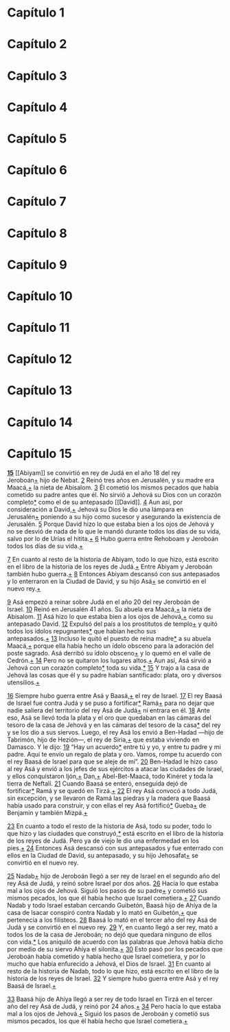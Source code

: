 # Capítulo 1
# Capítulo 2
# Capítulo 3
# Capítulo 4
# Capítulo 5
# Capítulo 6
# Capítulo 7
# Capítulo 8
# Capítulo 9
# Capítulo 10
# Capítulo 11
# Capítulo 12
# Capítulo 13
# Capítulo 14
# Capítulo 15
[**15**](https://wol.jw.org/es/wol/dx/r4/lp-s/1001070115/9250) [[Abiyam]] se convirtió en rey de Judá en el año 18 del rey Jeroboán[+](https://wol.jw.org/es/wol/bc/r4/lp-s/1001070115/630) hijo de Nebat. [2](https://wol.jw.org/es/wol/dx/r4/lp-s/1001070115/9251) Reinó tres años en Jerusalén, y su madre era Maacá,[+](https://wol.jw.org/es/wol/bc/r4/lp-s/1001070115/631) la nieta de Abisalom. [3](https://wol.jw.org/es/wol/dx/r4/lp-s/1001070115/9252) Él cometió los mismos pecados que había cometido su padre antes que él. No sirvió a Jehová su Dios con un corazón completo[*](https://wol.jw.org/es/wol/fn/r4/lp-s/1001070115/182) como el de su antepasado [[David]]. [4](https://wol.jw.org/es/wol/dx/r4/lp-s/1001070115/9253) Aun así, por consideración a David,[+](https://wol.jw.org/es/wol/bc/r4/lp-s/1001070115/632) Jehová su Dios le dio una lámpara en Jerusalén[+](https://wol.jw.org/es/wol/bc/r4/lp-s/1001070115/633) poniendo a su hijo como sucesor y asegurando la existencia de Jerusalén. [5](https://wol.jw.org/es/wol/dx/r4/lp-s/1001070115/9254) Porque David hizo lo que estaba bien a los ojos de Jehová y no se desvió de nada de lo que le mandó durante todos los días de su vida, salvo por lo de Urías el hitita.[+](https://wol.jw.org/es/wol/bc/r4/lp-s/1001070115/634) [6](https://wol.jw.org/es/wol/dx/r4/lp-s/1001070115/9255) Hubo guerra entre Rehoboam y Jeroboán todos los días de su vida.[+](https://wol.jw.org/es/wol/bc/r4/lp-s/1001070115/635)

[7](https://wol.jw.org/es/wol/dx/r4/lp-s/1001070115/9256) En cuanto al resto de la historia de Abiyam, todo lo que hizo, está escrito en el libro de la historia de los reyes de Judá.[+](https://wol.jw.org/es/wol/bc/r4/lp-s/1001070115/636) Entre Abiyam y Jeroboán también hubo guerra.[+](https://wol.jw.org/es/wol/bc/r4/lp-s/1001070115/637) [8](https://wol.jw.org/es/wol/dx/r4/lp-s/1001070115/9257) Entonces Abiyam descansó con sus antepasados y lo enterraron en la Ciudad de David, y su hijo Asá[+](https://wol.jw.org/es/wol/bc/r4/lp-s/1001070115/638) se convirtió en el nuevo rey.[+](https://wol.jw.org/es/wol/bc/r4/lp-s/1001070115/639)

[9](https://wol.jw.org/es/wol/dx/r4/lp-s/1001070115/9258) Asá empezó a reinar sobre Judá en el año 20 del rey Jeroboán de Israel. [10](https://wol.jw.org/es/wol/dx/r4/lp-s/1001070115/9259) Reinó en Jerusalén 41 años. Su abuela era Maacá,[+](https://wol.jw.org/es/wol/bc/r4/lp-s/1001070115/640) la nieta de Abisalom. [11](https://wol.jw.org/es/wol/dx/r4/lp-s/1001070115/9260) Asá hizo lo que estaba bien a los ojos de Jehová,[+](https://wol.jw.org/es/wol/bc/r4/lp-s/1001070115/641) como su antepasado David. [12](https://wol.jw.org/es/wol/dx/r4/lp-s/1001070115/9261) Expulsó del país a los prostitutos de templo[+](https://wol.jw.org/es/wol/bc/r4/lp-s/1001070115/642) y quitó todos los ídolos repugnantes[*](https://wol.jw.org/es/wol/fn/r4/lp-s/1001070115/183) que habían hecho sus antepasados.[+](https://wol.jw.org/es/wol/bc/r4/lp-s/1001070115/643) [13](https://wol.jw.org/es/wol/dx/r4/lp-s/1001070115/9262) Incluso le quitó el puesto de reina madre[*](https://wol.jw.org/es/wol/fn/r4/lp-s/1001070115/184) a su abuela Maacá,[+](https://wol.jw.org/es/wol/bc/r4/lp-s/1001070115/644) porque ella había hecho un ídolo obsceno para la adoración del poste sagrado. Asá derribó su ídolo obsceno[+](https://wol.jw.org/es/wol/bc/r4/lp-s/1001070115/645) y lo quemó en el valle de Cedrón.[+](https://wol.jw.org/es/wol/bc/r4/lp-s/1001070115/646) [14](https://wol.jw.org/es/wol/dx/r4/lp-s/1001070115/9263) Pero no se quitaron los lugares altos.[+](https://wol.jw.org/es/wol/bc/r4/lp-s/1001070115/647) Aun así, Asá sirvió a Jehová con un corazón completo[*](https://wol.jw.org/es/wol/fn/r4/lp-s/1001070115/185) toda su vida.[*](https://wol.jw.org/es/wol/fn/r4/lp-s/1001070115/186) [15](https://wol.jw.org/es/wol/dx/r4/lp-s/1001070115/9264) Y trajo a la casa de Jehová las cosas que él y su padre habían santificado: plata, oro y diversos utensilios.[+](https://wol.jw.org/es/wol/bc/r4/lp-s/1001070115/648)

[16](https://wol.jw.org/es/wol/dx/r4/lp-s/1001070115/9265) Siempre hubo guerra entre Asá y Baasá,[+](https://wol.jw.org/es/wol/bc/r4/lp-s/1001070115/649) el rey de Israel. [17](https://wol.jw.org/es/wol/dx/r4/lp-s/1001070115/9266) El rey Baasá de Israel fue contra Judá y se puso a fortificar[*](https://wol.jw.org/es/wol/fn/r4/lp-s/1001070115/187) Ramá[+](https://wol.jw.org/es/wol/bc/r4/lp-s/1001070115/650) para no dejar que nadie saliera del territorio del rey Asá de Judá[+](https://wol.jw.org/es/wol/bc/r4/lp-s/1001070115/651) ni entrara en él. [18](https://wol.jw.org/es/wol/dx/r4/lp-s/1001070115/9267) Ante eso, Asá se llevó toda la plata y el oro que quedaban en las cámaras del tesoro de la casa de Jehová y en las cámaras del tesoro de la casa[*](https://wol.jw.org/es/wol/fn/r4/lp-s/1001070115/188) del rey y se los dio a sus siervos. Luego, el rey Asá los envió a Ben-Hadad —hijo de Tabrimón, hijo de Hezión—, el rey de Siria,[+](https://wol.jw.org/es/wol/bc/r4/lp-s/1001070115/652) que estaba viviendo en Damasco. Y le dijo: [19](https://wol.jw.org/es/wol/dx/r4/lp-s/1001070115/9268) “Hay un acuerdo[*](https://wol.jw.org/es/wol/fn/r4/lp-s/1001070115/189) entre tú y yo, y entre tu padre y mi padre. Aquí te envío un regalo de plata y oro. Vamos, rompe tu acuerdo con el rey Baasá de Israel para que se aleje de mí”. [20](https://wol.jw.org/es/wol/dx/r4/lp-s/1001070115/9269) Ben-Hadad le hizo caso al rey Asá y envió a los jefes de sus ejércitos a atacar las ciudades de Israel, y ellos conquistaron Ijón,[+](https://wol.jw.org/es/wol/bc/r4/lp-s/1001070115/653) Dan,[+](https://wol.jw.org/es/wol/bc/r4/lp-s/1001070115/654) Abel-Bet-Maacá, todo Kinéret y toda la tierra de Neftalí. [21](https://wol.jw.org/es/wol/dx/r4/lp-s/1001070115/9270) Cuando Baasá se enteró, enseguida dejó de fortificar[*](https://wol.jw.org/es/wol/fn/r4/lp-s/1001070115/190) Ramá y se quedó en Tirzá.[+](https://wol.jw.org/es/wol/bc/r4/lp-s/1001070115/655) [22](https://wol.jw.org/es/wol/dx/r4/lp-s/1001070115/9271) El rey Asá convocó a todo Judá, sin excepción, y se llevaron de Ramá las piedras y la madera que Baasá había usado para construir, y con ellas el rey Asá fortificó[*](https://wol.jw.org/es/wol/fn/r4/lp-s/1001070115/191) Gueba[+](https://wol.jw.org/es/wol/bc/r4/lp-s/1001070115/656) de Benjamín y también Mizpá.[+](https://wol.jw.org/es/wol/bc/r4/lp-s/1001070115/657)

[23](https://wol.jw.org/es/wol/dx/r4/lp-s/1001070115/9272) En cuanto a todo el resto de la historia de Asá, todo su poder, todo lo que hizo y las ciudades que construyó,[*](https://wol.jw.org/es/wol/fn/r4/lp-s/1001070115/192) está escrito en el libro de la historia de los reyes de Judá. Pero ya de viejo le dio una enfermedad en los pies.[+](https://wol.jw.org/es/wol/bc/r4/lp-s/1001070115/658) [24](https://wol.jw.org/es/wol/dx/r4/lp-s/1001070115/9273) Entonces Asá descansó con sus antepasados y fue enterrado con ellos en la Ciudad de David, su antepasado, y su hijo Jehosafat[+](https://wol.jw.org/es/wol/bc/r4/lp-s/1001070115/659) se convirtió en el nuevo rey.

[25](https://wol.jw.org/es/wol/dx/r4/lp-s/1001070115/9274) Nadab[+](https://wol.jw.org/es/wol/bc/r4/lp-s/1001070115/660) hijo de Jeroboán llegó a ser rey de Israel en el segundo año del rey Asá de Judá, y reinó sobre Israel por dos años. [26](https://wol.jw.org/es/wol/dx/r4/lp-s/1001070115/9275) Hacía lo que estaba mal a los ojos de Jehová. Siguió los pasos de su padre[+](https://wol.jw.org/es/wol/bc/r4/lp-s/1001070115/661) y cometió sus mismos pecados, los que él había hecho que Israel cometiera.[+](https://wol.jw.org/es/wol/bc/r4/lp-s/1001070115/662) [27](https://wol.jw.org/es/wol/dx/r4/lp-s/1001070115/9276) Cuando Nadab y todo Israel estaban cercando Guibetón, Baasá hijo de Ahíya de la casa de Isacar conspiró contra Nadab y lo mató en Guibetón,[+](https://wol.jw.org/es/wol/bc/r4/lp-s/1001070115/663) que pertenecía a los filisteos. [28](https://wol.jw.org/es/wol/dx/r4/lp-s/1001070115/9277) Baasá lo mató en el tercer año del rey Asá de Judá y se convirtió en el nuevo rey. [29](https://wol.jw.org/es/wol/dx/r4/lp-s/1001070115/9278) Y, en cuanto llegó a ser rey, mató a todos los de la casa de Jeroboán; no dejó que quedara ninguno de ellos con vida.[*](https://wol.jw.org/es/wol/fn/r4/lp-s/1001070115/193) Los aniquiló de acuerdo con las palabras que Jehová había dicho por medio de su siervo Ahíya el silonita.[+](https://wol.jw.org/es/wol/bc/r4/lp-s/1001070115/664) [30](https://wol.jw.org/es/wol/dx/r4/lp-s/1001070115/9279) Esto pasó por los pecados que Jeroboán había cometido y había hecho que Israel cometiera, y por lo mucho que había enfurecido a Jehová, el Dios de Israel. [31](https://wol.jw.org/es/wol/dx/r4/lp-s/1001070115/9280) En cuanto al resto de la historia de Nadab, todo lo que hizo, está escrito en el libro de la historia de los reyes de Israel. [32](https://wol.jw.org/es/wol/dx/r4/lp-s/1001070115/9281) Y siempre hubo guerra entre Asá y el rey Baasá de Israel.[+](https://wol.jw.org/es/wol/bc/r4/lp-s/1001070115/665)

[33](https://wol.jw.org/es/wol/dx/r4/lp-s/1001070115/9282) Baasá hijo de Ahíya llegó a ser rey de todo Israel en Tirzá en el tercer año del rey Asá de Judá, y reinó por 24 años.[+](https://wol.jw.org/es/wol/bc/r4/lp-s/1001070115/666) [34](https://wol.jw.org/es/wol/dx/r4/lp-s/1001070115/9283) Pero hacía lo que estaba mal a los ojos de Jehová.[+](https://wol.jw.org/es/wol/bc/r4/lp-s/1001070115/667) Siguió los pasos de Jeroboán y cometió sus mismos pecados, los que él había hecho que Israel cometiera.[+](https://wol.jw.org/es/wol/bc/r4/lp-s/1001070115/668)
